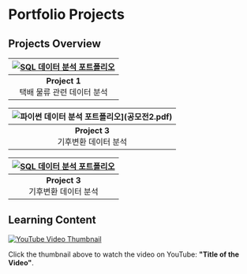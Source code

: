 # Portfolio Projects

## Projects Overview

| [![SQL 데이터 분석 포트폴리오](포트폴리오1.png)](공모전1.pdf) |
|:-----------------------------------------------------------------:|
| **Project 1**<br> 택배 물류 관련 데이터 분석                      |

| ![파이썬 데이터 분석 포트폴리오](포트폴리오2.png)](공모전2.pdf)  |
|:----------------------------------------------------------------:|
| **Project 3**<br> 기후변환 데이터 분석                          | 

| [![SQL 데이터 분석 포트폴리오](포트폴리오3.png)](공모전3.pdf)  |
|:----------------------------------------------------------------:|
| **Project 3**<br> 기후변환 데이터 분석                          | 


## Learning Content

[![YouTube Video Thumbnail](https://img.youtube.com/vi/VYIz3FiTFKQ/0.jpg)](https://www.youtube.com/watch?v=VYIz3FiTFKQ)

Click the thumbnail above to watch the video on YouTube: **"Title of the Video"**.
